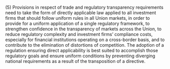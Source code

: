 (5) Provisions in respect of trade and regulatory transparency requirements need to take the form of directly applicable law applied to all investment firms that should follow uniform rules in all Union markets, in order to provide for a uniform application of a single regulatory framework, to strengthen confidence in the transparency of markets across the Union, to reduce regulatory complexity and investment firms’ compliance costs, especially for financial institutions operating on a cross-border basis, and to contribute to the elimination of distortions of competition. The adoption of a regulation ensuring direct applicability is best suited to accomplish those regulatory goals and ensure uniform conditions by preventing diverging national requirements as a result of the transposition of a directive.